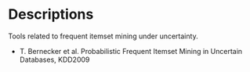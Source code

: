 # Descriptions

Tools related to frequent itemset mining under uncertainty.

- T. Bernecker et al. Probabilistic Frequent Itemset Mining in Uncertain Databases, KDD2009